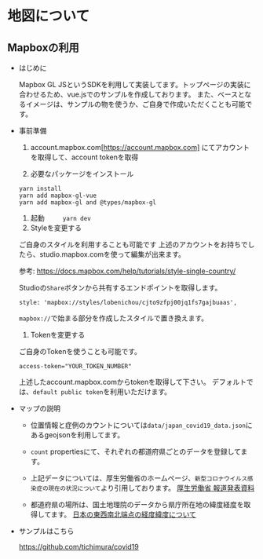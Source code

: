 # 地図について

## Mapboxの利用

- はじめに

  Mapbox GL JSというSDKを利用して実装してます。トップページの実装に合わせるため、vue.jsでのサンプルを作成しております。
  また、ベースとなるイメージは、サンプルの物を使うか、ご自身で作成いただくことも可能です。

- 事前準備

  1. account.mapbox.com[https://account.mapbox.com] にてアカウントを取得して、account tokenを取得

  1. 必要なパッケージをインストール
  ```
  yarn install
  yarn add mapbox-gl-vue
  yarn add mapbox-gl and @types/mapbox-gl
  ```
  1. 起動
　```
　yarn dev
　```  
  1. Styleを変更する  

    ご自身のスタイルを利用することも可能です
    上述のアカウントをお持ちでしたら、studio.mapbox.comを使って編集が出来ます。  

    参考: https://docs.mapbox.com/help/tutorials/style-single-country/

    Studioの`Share`ボタンから共有するエンドポイントを取得します。  

    ```
    style: 'mapbox://styles/lobenichou/cjto9zfpj00jq1fs7gajbuaas',
    ```
    `mapbox://`で始まる部分を作成したスタイルで置き換えます。

  1. Tokenを変更する

    ご自身のTokenを使うことも可能です。
    ```
    access-token="YOUR_TOKEN_NUMBER"
    ```

    上述したaccount.mapbox.comからtokenを取得して下さい。
    デフォルトでは、`default public token`を利用いただけます。

- マップの説明

  - 位置情報と症例のカウントについては`data/japan_covid19_data.json`にあるgeojsonを利用してます。
  - `count` propertiesにて、それぞれの都道府県ごとのデータを登録してます。
  - 上記データについては、厚生労働省のホームページ、`新型コロナウイルス感染症の現在の状況について`より引用しております。
      [厚生労働省 報道発表資料](https://www.mhlw.go.jp/stf/newpage_10251.html)

  - 都道府県の場所は、国土地理院のデータから県庁所在地の緯度経度を取得してます。
    [日本の東西南北端点の経度緯度について
](https://www.gsi.go.jp/KOKUJYOHO/center.htm)


- サンプルはこちら

  https://github.com/tichimura/covid19
